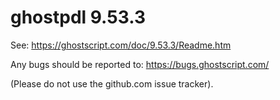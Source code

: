 # ghostpdl 9.53.3

See:
https://ghostscript.com/doc/9.53.3/Readme.htm

Any bugs should be reported to:
https://bugs.ghostscript.com/

(Please do not use the github.com issue tracker).
